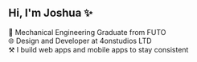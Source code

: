## Hi, I'm Joshua ✨

🏫 Mechanical Engineering Graduate from FUTO <br>
🌐 Design and Developer at 4onstudios LTD <br>
⚒  I build web apps and mobile apps to stay consistent <br>
